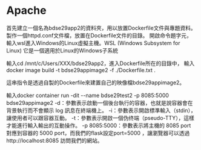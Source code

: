 # Apache

首先建立一個名為bdse29app2的資料夾，用以放置Dockerfile文件與專題資料。
製作一個httpd.conf文件檔，放置在Dockerfile文件的目錄。
開啟命令題字元，輸入wsl進入Windows的Linux虛擬主機。WSL (Windows Subsystem for Linux) 它是一個適用於Linux的Windows子系統

輸入cd /mnt/c/Users/XXX/bdse29app2，進入Dockerfile所在的目錄中，
輸入docker image build -t bdse29appimage2 -f ./Dockerfile.txt .

這串指令是透過自製的Dockerfile來建置自己的映像檔bdse29appimage2。

輸入docker container run -dit --name bdse29test2 -p 8085:5000 bdse29appimage2
-d：參數表示啟動一個後台執行的容器，也就是說容器會在背景執行而不會顯示 log 訊息在終端機上。
-i：參數表示開啟標準輸入（stdin），讓使用者可以跟容器互動。
-t：參數表示開啟一個伪终端（pseudo-TTY），這樣才能進行輸入輸出的互動操作。
-p 8085:5000：參數表示將主機的 8085 port 對應到容器的 5000 port，而我們的flask設定port=5000 ，讓瀏覽器可以透過 http://localhost:8085 訪問我們的網站。

